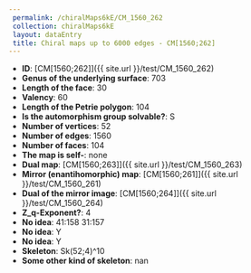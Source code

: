 ```yaml
--- 
 permalink: /chiralMaps6kE/CM_1560_262 
 collection: chiralMaps6kE
 layout: dataEntry
 title: Chiral maps up to 6000 edges - CM[1560;262]
---
```


- **ID**: [CM[1560;262]]({{ site.url }}/test/CM_1560_262)
- **Genus of the underlying surface**: 703
- **Length of the face**: 30
- **Valency**: 60
- **Length of the Petrie polygon**: 104
- **Is the automorphism group solvable?**: S
- **Number of vertices**: 52
- **Number of edges**: 1560
- **Number of faces**: 104
- **The map is self-**: none
- **Dual map**: [CM[1560;263]]({{ site.url }}/test/CM_1560_263)
- **Mirror (enantihomorphic) map**: [CM[1560;261]]({{ site.url }}/test/CM_1560_261)
- **Dual of the mirror image**: [CM[1560;264]]({{ site.url }}/test/CM_1560_264)
- **Z_q-Exponent?**: 4
- **No idea**:  41:158 31:157
- **No idea**: Y
- **No idea**: Y
- **Skeleton**: Sk(52;4)^10
- **Some other kind of skeleton**: nan
